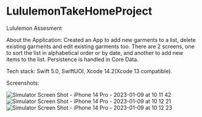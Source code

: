 # LululemonTakeHomeProject
Lululemon Assesment

About the Application: 
Created an App to add new garments to a list, delete existing garments and edit existing garments too. There are 2 screens, one to sort the list in alphabetical order or by date, and another to add new items to the list. Persistence is handled in Core Data. 

Tech stack: Swift 5.0, SwiftUOI, Xcode 14.2(Xcode 13 compatible).


Screenshots:

![Simulator Screen Shot - iPhone 14 Pro - 2023-01-09 at 10 11 42](https://user-images.githubusercontent.com/60441734/211354698-dddac803-4f75-4845-936d-3f0aeb925795.png)
![Simulator Screen Shot - iPhone 14 Pro - 2023-01-09 at 10 12 21](https://user-images.githubusercontent.com/60441734/211354703-347b0c44-4fd0-4be3-b6c5-a2a954686e32.png)
![Simulator Screen Shot - iPhone 14 Pro - 2023-01-09 at 10 12 23](https://user-images.githubusercontent.com/60441734/211354705-cd13a12b-d145-42c8-acf3-d201972251f6.png)
